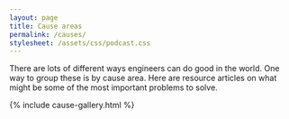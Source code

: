 ```yaml
---
layout: page
title: Cause areas
permalink: /causes/
stylesheet: /assets/css/podcast.css
---
```


There are lots of different ways engineers can do good in the world. One way to group these is by cause area. Here are resource articles on what might be some of the most important problems to solve.

{% include cause-gallery.html %}
